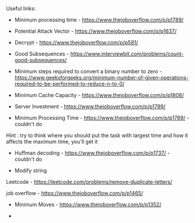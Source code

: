 Useful links:

- Minimum processing time - https://www.thejoboverflow.com/p/p1789/

- Potential Attack Vector - https://www.thejoboverflow.com/p/p1637/

- Decrypt - https://www.thejoboverflow.com/p/p581/

- Good Subsequences - https://www.interviewbit.com/problems/count-good-subsequences/

- Minimum steps required to convert a binary number to zero - https://www.geeksforgeeks.org/minimum-number-of-given-operations-required-to-be-performed-to-reduce-n-to-0/

- Minimum Cache Capacity - https://www.thejoboverflow.com/p/p1808/

- Server Investment - https://www.thejoboverflow.com/p/p1789/

- Minimum Processing Time - https://www.thejoboverflow.com/p/p1789/ - couldn't do

Hint : try to think where you should put the task with largest time and how it affects the maximum time, you'll get it

- Huffman decoding - https://www.thejoboverflow.com/p/p1737/ - couldn't do

- Modify string 

Leetcode - https://leetcode.com/problems/remove-duplicate-letters/

job overflow - https://www.thejoboverflow.com/p/p1465/

- Minimum Moves - https://www.thejoboverflow.com/p/p1352/

-



